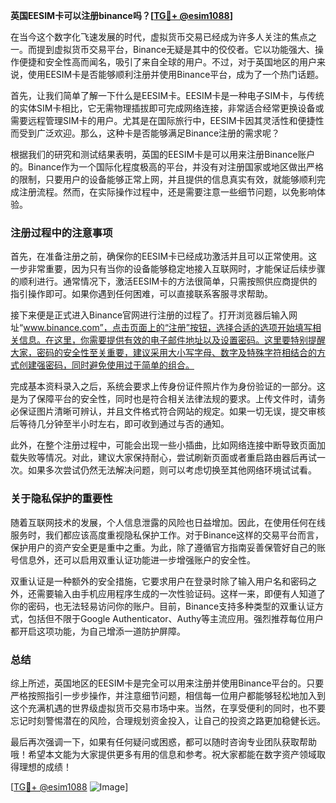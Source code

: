**英国EESIM卡可以注册binance吗？[[TG💪+ @esim1088](https://t.me/s/esim1088)]**

在当今这个数字化飞速发展的时代，虚拟货币交易已经成为许多人关注的焦点之一。而提到虚拟货币交易平台，Binance无疑是其中的佼佼者。它以功能强大、操作便捷和安全性高而闻名，吸引了来自全球的用户。不过，对于英国地区的用户来说，使用EESIM卡是否能够顺利注册并使用Binance平台，成为了一个热门话题。

首先，让我们简单了解一下什么是EESIM卡。EESIM卡是一种电子SIM卡，与传统的实体SIM卡相比，它无需物理插拔即可完成网络连接，非常适合经常更换设备或需要远程管理SIM卡的用户。尤其是在国际旅行中，EESIM卡因其灵活性和便捷性而受到广泛欢迎。那么，这种卡是否能够满足Binance注册的需求呢？

根据我们的研究和测试结果表明，英国的EESIM卡是可以用来注册Binance账户的。Binance作为一个国际化程度极高的平台，并没有对注册国家或地区做出严格的限制，只要用户的设备能够正常上网，并且提供的信息真实有效，就能够顺利完成注册流程。然而，在实际操作过程中，还是需要注意一些细节问题，以免影响体验。

### 注册过程中的注意事项

首先，在准备注册之前，确保你的EESIM卡已经成功激活并且可以正常使用。这一步非常重要，因为只有当你的设备能够稳定地接入互联网时，才能保证后续步骤的顺利进行。通常情况下，激活EESIM卡的方法很简单，只需按照供应商提供的指引操作即可。如果你遇到任何困难，可以直接联系客服寻求帮助。

接下来便是正式进入Binance官网进行注册的过程了。打开浏览器后输入网址“www.binance.com”，点击页面上的“注册”按钮，选择合适的选项开始填写相关信息。在这里，你需要提供有效的电子邮件地址以及设置密码。这里要特别提醒大家，密码的安全性至关重要，建议采用大小写字母、数字及特殊字符相结合的方式创建强密码，同时避免使用过于简单的组合。

完成基本资料录入之后，系统会要求上传身份证件照片作为身份验证的一部分。这是为了保障平台的安全性，同时也是符合相关法律法规的要求。上传文件时，请务必保证图片清晰可辨认，并且文件格式符合网站的规定。如果一切无误，提交审核后等待几分钟至半小时左右，即可收到通过与否的通知。

此外，在整个注册过程中，可能会出现一些小插曲，比如网络连接中断导致页面加载失败等情况。对此，建议大家保持耐心，尝试刷新页面或者重启路由器后再试一次。如果多次尝试仍然无法解决问题，则可以考虑切换至其他网络环境试试看。

### 关于隐私保护的重要性

随着互联网技术的发展，个人信息泄露的风险也日益增加。因此，在使用任何在线服务时，我们都应该高度重视隐私保护工作。对于Binance这样的交易平台而言，保护用户的资产安全更是重中之重。为此，除了遵循官方指南妥善保管好自己的账号信息外，还可以启用双重认证功能进一步增强账户的安全性。

双重认证是一种额外的安全措施，它要求用户在登录时除了输入用户名和密码之外，还需要输入由手机应用程序生成的一次性验证码。这样一来，即便有人知道了你的密码，也无法轻易访问你的账户。目前，Binance支持多种类型的双重认证方式，包括但不限于Google Authenticator、Authy等主流应用。强烈推荐每位用户都开启这项功能，为自己增添一道防护屏障。

### 总结

综上所述，英国地区的EESIM卡是完全可以用来注册并使用Binance平台的。只要严格按照指引一步步操作，并注意细节问题，相信每一位用户都能够轻松地加入到这个充满机遇的世界级虚拟货币交易市场中来。当然，在享受便利的同时，也不要忘记时刻警惕潜在的风险，合理规划资金投入，让自己的投资之路更加稳健长远。

最后再次强调一下，如果有任何疑问或困惑，都可以随时咨询专业团队获取帮助哦！希望本文能为大家提供更多有用的信息和参考。祝大家都能在数字资产领域取得理想的成绩！

[[TG💪+ @esim1088](https://t.me/s/esim1088) ![Image](https://i.postimg.cc/4NQfJmqS/Snipaste-2025-05-13-00-14-12.png)]